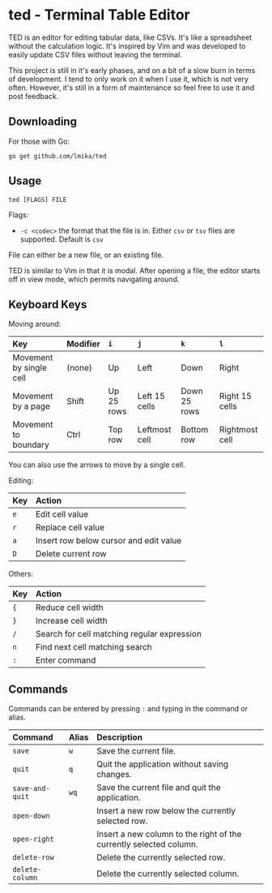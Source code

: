 # ted - Terminal Table Editor

TED is an editor for editing tabular data, like CSVs.  It's like a spreadsheet without the calculation logic.  It's inspired by Vim and was developed to easily update CSV files without leaving the terminal.

This project is still in it's early phases, and on a bit of a slow burn in terms of development.  I tend to only work on it when I use it, which is not very often.  However, it's still in a form of maintenance so feel free to use it and post feedback.

## Downloading

For those with Go:

```
go get github.com/lmika/ted
```

## Usage

```
ted [FLAGS] FILE
```

Flags:

- `-c <codec>` the format that the file is in.  Either `csv` or `tsv` files are supported.  Default is `csv`

File can either be a new file, or an existing file.

TED is similar to Vim in that it is modal.  After opening a file, the editor starts off in view mode, which permits navigating around.

## Keyboard Keys

Moving around:

| Key        | Modifier   | `i` | `j` | `k` | `l` |
|:-----------|:-----------|:-----|:-----|:-----|:-----|
| Movement by single cell | (none) | Up | Left | Down | Right |
| Movement by a page | Shift | Up 25 rows | Left 15 cells | Down 25 rows | Right 15 cells |
| Movement to boundary | Ctrl | Top row | Leftmost cell | Bottom row | Rightmost cell |

You can also use the arrows to move by a single cell.

Editing:

| Key        | Action              |
|:-----------|:--------------------|
| `e`        | Edit cell value    |
| `r`        | Replace cell value  |
| `a`        | Insert row below cursor and edit value |
| `D`        | Delete current row |

Others:

| Key        | Action              |
|:-----------|:--------------------|
| `{`        | Reduce cell width    |
| `}`        | Increase cell width  |
| `/`        | Search for cell matching regular expression |
| `n`        | Find next cell matching search |
| `:`        | Enter command |

## Commands

Commands can be entered by pressing `:` and typing in the command or alias.

| Command         | Alias      | Description             |
|:----------------|:-----------|:------------------------|
| `save`          | `w`        | Save the current file. |
| `quit`          | `q`        | Quit the application without saving changes. |
| `save-and-quit` | `wq`       | Save the current file and quit the application. |
| `open-down`     |            | Insert a new row below the currently selected row. |
| `open-right`    |            | Insert a new column to the right of the currently selected column. |
| `delete-row`    |            | Delete the currently selected row. |
| `delete-column` |            | Delete the currently selected column. |